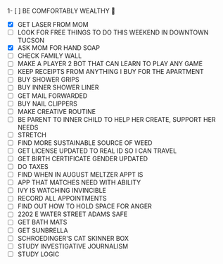 1- [ ] BE COMFORTABLY WEALTHY 🤑
- [x] GET LASER FROM MOM
- [ ] LOOK FOR FREE THINGS TO DO THIS WEEKEND IN DOWNTOWN TUCSON
- [x] ASK MOM FOR HAND SOAP
- [ ] CHECK FAMILY WALL
- [ ] MAKE A PLAYER 2 BOT THAT CAN LEARN TO PLAY ANY GAME
- [ ] KEEP RECEIPTS FROM ANYTHING I BUY FOR THE APARTMENT
- [ ] BUY SHOWER GRIPS
- [ ] BUY INNER SHOWER LINER
- [ ] GET MAIL FORWARDED
- [ ] BUY NAIL CLIPPERS
- [ ] MAKE CREATIVE ROUTINE
- [ ] BE PARENT TO INNER CHILD TO HELP HER CREATE, SUPPORT HER NEEDS
- [ ] STRETCH
- [ ] FIND MORE SUSTAINABLE SOURCE OF WEED
- [ ] GET LICENSE UPDATED TO REAL ID SO I CAN TRAVEL
- [ ] GET BIRTH CERTIFICATE GENDER UPDATED
- [ ] DO TAXES
- [ ] FIND WHEN IN AUGUST MELTZER APPT IS
- [ ] APP THAT MATCHES NEED WITH ABILITY
- [ ] IVY IS WATCHING INVINCIBLE
- [ ] RECORD ALL APPOINTMENTS
- [ ] FIND OUT HOW TO HOLD SPACE FOR ANGER
- [ ] 2202 E WATER STREET ADAMS SAFE
- [ ] GET BATH MATS
- [ ] GET SUNBRELLA
- [ ] SCHROEDINGER'S CAT SKINNER BOX
- [ ] STUDY INVESTIGATIVE JOURNALISM
- [ ] STUDY LOGIC